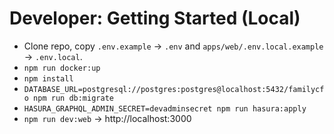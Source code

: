 # Developer: Getting Started (Local)

- Clone repo, copy `.env.example` → `.env` and `apps/web/.env.local.example` → `.env.local`.
- `npm run docker:up`
- `npm install`
- `DATABASE_URL=postgresql://postgres:postgres@localhost:5432/familycfo npm run db:migrate`
- `HASURA_GRAPHQL_ADMIN_SECRET=devadminsecret npm run hasura:apply`
- `npm run dev:web` → http://localhost:3000
